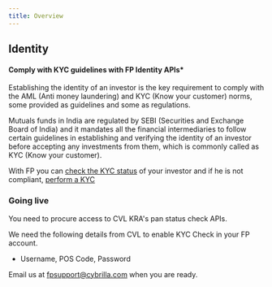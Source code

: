 ```yaml
---
title: Overview
---
```

## Identity
#### Comply with KYC guidelines with FP Identity APIs*

Establishing the identity of an investor is the key requirement to comply with the AML (Anti money laundering) and KYC (Know your customer) norms, some provided as guidelines and some as regulations.

Mutuals funds in India are regulated by SEBI (Securities and Exchange Board of India) and it mandates all the financial intermediaries to follow certain guidelines in establishing and verifying the identity of an investor before accepting any investments from them, which is commonly called as KYC (Know your customer).

With FP you can [check the KYC status](/identity/kyc-check) of your investor and if he is not compliant, [perform a KYC](/identity/kyc-request)


### Going live

You need to procure access to CVL KRA's pan status check APIs.

We need the following details from CVL to enable KYC Check in your FP account.

- Username, POS Code, Password

Email us at [fpsupport@cybrilla.com](mailto:fpsupport@cybrilla.com) when you are ready.
